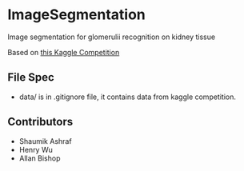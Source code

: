 # ImageSegmentation
Image segmentation for glomerulii recognition on kidney tissue

Based on [this Kaggle Competition](https://www.kaggle.com/c/hubmap-kidney-segmentation)

## File Spec
 - data/ is in .gitignore file, it contains data from kaggle competition.

## Contributors
 - Shaumik Ashraf
 - Henry Wu
 - Allan Bishop

